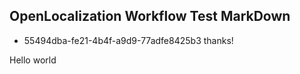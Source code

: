 ## OpenLocalization Workflow Test MarkDown
* 55494dba-fe21-4b4f-a9d9-77adfe8425b3 
thanks!

Hello world